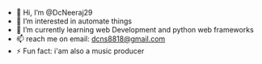 - 👋 Hi, I’m @DcNeeraj29
- 👀 I’m interested in automate things
- 🌱 I’m currently learning web Development and python web frameworks
- 📫 reach me on email: dcns8818@gmail.com
- ⚡ Fun fact: i'am also a music producer 

<!---
DcNeeraj29/DcNeeraj29 is a ✨ special ✨ repository because its `README.md` (this file) appears on your GitHub profile.
You can click the Preview link to take a look at your changes.
--->

